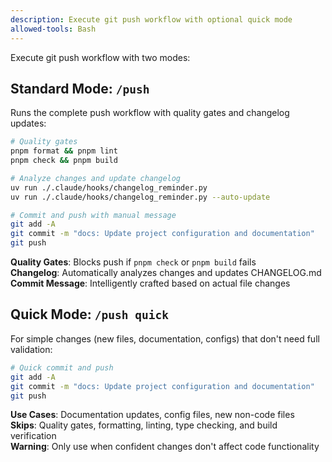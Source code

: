 ```yaml
---
description: Execute git push workflow with optional quick mode
allowed-tools: Bash
---
```


Execute git push workflow with two modes:

## Standard Mode: `/push`

Runs the complete push workflow with quality gates and changelog updates:

```bash
# Quality gates
pnpm format && pnpm lint
pnpm check && pnpm build

# Analyze changes and update changelog
uv run ./.claude/hooks/changelog_reminder.py
uv run ./.claude/hooks/changelog_reminder.py --auto-update

# Commit and push with manual message
git add -A
git commit -m "docs: Update project configuration and documentation"
git push
```

**Quality Gates**: Blocks push if `pnpm check` or `pnpm build` fails  
**Changelog**: Automatically analyzes changes and updates CHANGELOG.md  
**Commit Message**: Intelligently crafted based on actual file changes

## Quick Mode: `/push quick`

For simple changes (new files, documentation, configs) that don't need full validation:

```bash
# Quick commit and push
git add -A
git commit -m "docs: Update project configuration and documentation"
git push
```

**Use Cases**: Documentation updates, config files, new non-code files  
**Skips**: Quality gates, formatting, linting, type checking, and build verification  
**Warning**: Only use when confident changes don't affect code functionality
